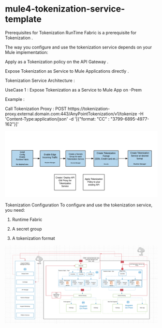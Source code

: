 # mule4-tokenization-service-template

Prerequisites for Tokenization 
RunTime Fabric is a prerequisite for Tokenization . 

The way you configure and use the tokenization service depends on your Mule implementation:

Apply as a Tokenization policy on the API Gateway .

Expose Tokenization as Service to Mule Applications directly .

Tokenization Service Architecture :


UseCase 1 : Expose Tokenization as a Service to Mule App on -Prem 



Example :

Call Tokenization Proxy : POST htttps://tokenization-proxy.external.domain.com:443/AnyPointTokenization/v1/tokenize -H 'Content-Type:application/json' -d '[{"format: "CC" : "3799-6895-4977-162"}]' 




![Screen](/img/image1.png)






Tokenization Configuration 
To configure and use the tokenization service, you need:

 1. Runtime Fabric 

 2. A secret group 

 3. A tokenization format

![Screen](img/image2.png)
